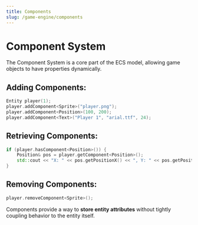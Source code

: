```yaml
---
title: Components
slug: /game-engine/components
---
```


# Component System

The Component System is a core part of the ECS model, allowing game objects to have properties dynamically.

## Adding Components:

```cpp
Entity player(1);
player.addComponent<Sprite>("player.png");
player.addComponent<Position>(100, 200);
player.addComponent<Text>("Player 1", "arial.ttf", 24);
```

## Retrieving Components:

```cpp
if (player.hasComponent<Position>()) {
    Position& pos = player.getComponent<Position>();
    std::cout << "X: " << pos.getPositionX() << ", Y: " << pos.getPositionY() << std::endl;
}
```

## Removing Components:

```cpp
player.removeComponent<Sprite>();
```

Components provide a way to **store entity attributes** without tightly coupling behavior to the entity itself.
